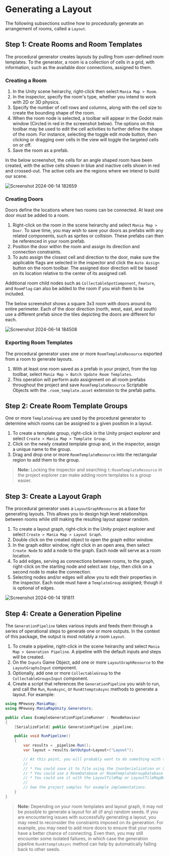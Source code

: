 # Generating a Layout

The following subsections outline how to procedurally generate an arrangement of rooms, called a `Layout`.

## Step 1: Create Rooms and Room Templates

The procedural generator creates layouts by pulling from user-defined room templates. To the generator, a room is a collection of cells in a grid, with information, such as the available door connections, assigned to them.

### Creating a Room

1. In the Unity scene heirarchy, right-click then select `Mania Map > Room`.
2. In the inspector, specify the room's type, whether you intend to work with 2D or 3D physics.
3. Specify the number of cell rows and columns, along with the cell size to create the bounding shape of the room.
4. When the room node is selected, a toolbar will appear in the Godot main window (Circled in red in the screenshot below). The options on this toolbar may be used to edit the cell activities to further define the shape of the room. For instance, selecting the toggle edit mode button, then clicking or dragging over cells in the view will toggle the targeted cells on or off.
5. Save the room as a prefab.

In the below screenshot, the cells for an angle shaped room have been created, with the active cells shown in blue and inactive cells shown in red and crossed-out. The active cells are the regions where we intend to build our scene.

![Screenshot 2024-06-14 182659](https://github.com/mpewsey/ManiaMap.Unity/assets/23442063/f4248cb5-54f0-4db3-8b66-955a54efe5b6)

### Creating Doors

Doors define the locations where two rooms can be connected. At least one door must be added to a room.

1. Right-click on the room in the scene heirarchy and select `Mania Map > Door`. To save time, you may wish to save your doors as prefabs with any related components, such as sprites or collision. These prefabs can then be referenced in your room prefab.
2. Position the door within the room and assign its direction and connection constraints.
4. To auto assign the closest cell and direction to the door, make sure the applicable flags are selected in the inspector and click the `Auto Assign` button on the room toolbar. The assigned door direction will be based on its location relative to the center of its assigned cell.

Additional room child nodes such as `CollectableSpotComponent`, `Feature`, and `RoomFlag` can also be added to the room if you wish them to be included.

The below screenshot shows a square 3x3 room with doors around its entire perimeter. Each of the door direction (north, west, east, and south) use a different prefab since the tiles depicting the doors are different for each.

![Screenshot 2024-06-14 184508](https://github.com/mpewsey/ManiaMap.Unity/assets/23442063/7cd8e3dc-7723-4d7d-bfbf-37eb6d1b210e)

### Exporting Room Templates

The procedural generator uses one or more `RoomTemplateResource` exported from a room to generate layouts.

1. With at least one room saved as a prefab in your project, from the top toolbar, select `Mania Map > Batch Update Room Templates`.
2. This operation will perform auto assignment on all room prefabs throughout the project and save `RoomTemplateResource` Scriptable Objects with the `.room_template.asset` extension to the prefab paths.

## Step 2: Create Room Template Groups

One or more `TemplateGroup` are used by the procedural generator to determine which rooms can be assigned to a given position in a layout.

1. To create a template group, right-click in the Unity project explorer and select `Create > Mania Map > Template Group`.
2. Click on the newly created template group and, in the inspector, assign a unique name to the group.
3. Drag and drop one or more `RoomTemplateResource` into the rectangular region to add them to the group.

> **Note:** Locking the inspector and searching `t:RoomTemplateResource` in the project explorer can make adding room templates to a group easier.

## Step 3: Create a Layout Graph

The procedural generator uses a `LayoutGraphResource` as a base for generating layouts. This allows you to design high level relationships between rooms while still making the resulting layout appear random.

1. To create a layout graph, right-click in the Unity project explorer and select `Create > Mania Map > Layout Graph`.
2. Double click on the created object to open the graph editor window.
3. In the graph editor window, right click in an open area, then select `Create Node` to add a node to the graph. Each node will serve as a room location.
4. To add edges, serving as connections between rooms, to the graph, right-click on the starting node and select `Add Edge`, then click on a second node to make the connection.
5. Selecting nodes and/or edges will allow you to edit their properties in the inspector. Each node must have a `TemplateGroup` assigned; though it is optional of edges.

![Screenshot 2024-06-14 191811](https://github.com/mpewsey/ManiaMap.Unity/assets/23442063/b3b44803-7173-4a48-af0b-05d034b6b2e7)

## Step 4: Create a Generation Pipeline

The `GenerationPipeline` takes various inputs and feeds them through a series of operational steps to generate one or more outputs. In the context of this package, the output is most notably a room `Layout`.

1. To create a pipeline, right-click in the scene heirarchy and select `Mania Map > Generation Pipeline`. A pipeline with the default inputs and steps will be created.
2. On the `Inputs` Game Object, add one or more `LayoutGraphResource` to the `LayoutGraphsInput` component.
3. Optionally, add one or more `CollectableGroup` to the `CollectableGroupsInput` component.
4. Create a script that references the `GenerationPipeline` you wish to run, and call the `Run`, `RunAsync`, or `RunAttemptsAsync` methods to generate a layout. For example:

```ExampleGenerationPipelineRunner.cs
using MPewsey.ManiaMap;
using MPewsey.ManiaMapUnity.Generators;

public class ExampleGenerationPipelineRunner : MonoBehaviour
{
    [SerializeField] public GenerationPipeline _pipeline;

    public void RunPipeline()
    {
        var results = _pipeline.Run();
        var layout = results.GetOutput<Layout>("Layout");

        // At this point, you will probably want to do something with the layout...
        //
        // * You could save it to file using the JsonSerialization or XmlSerialization static classes.
        // * You could use a RoomDatabase or RoomTemplateGroupDatabase to instantiate the rooms in the layout.
        // * You could use it with the LayoutTileMap or LayoutTileMapBook components to generate maps.
        //
        // See the project samples for example implementations.
    }
}
```

> **Note:** Depending on your room templates and layout graph, it may not be possible to generate a layout for all (if any) random seeds. If you are encountering issues with successfully generating a layout, you may need to reconsider the constraints imposed on its generation. For example, you may need to add more doors to ensure that your rooms have a better chance of connecting. Even then, you may still encounter some isolated failures, in which case the generation pipeline `RunAttemptsAsync` method can help by automatically falling back to other seeds.
